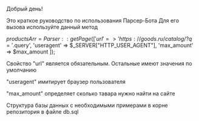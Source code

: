 Добрый день!

Это краткое руководство по использования Парсер-Бота
Для его вызова используйте данный метод

$productsArr = Parser::getPage([
    'url' => 'https://goods.ru/catalog/?q='.$query',
    'useragent' => $_SERVER["HTTP_USER_AGENT"],
    'max_amount' => $max_amount
]);

Свойство "url" является обязательным.
Остальные имеют значения по умолчанию

"useragent" имитирует браузер пользователя

"max_amount" определяет сколько тавара нужно найти на сайте

Структура базы данных с необходимыми примерами в корне репозитория в файле db.sql
